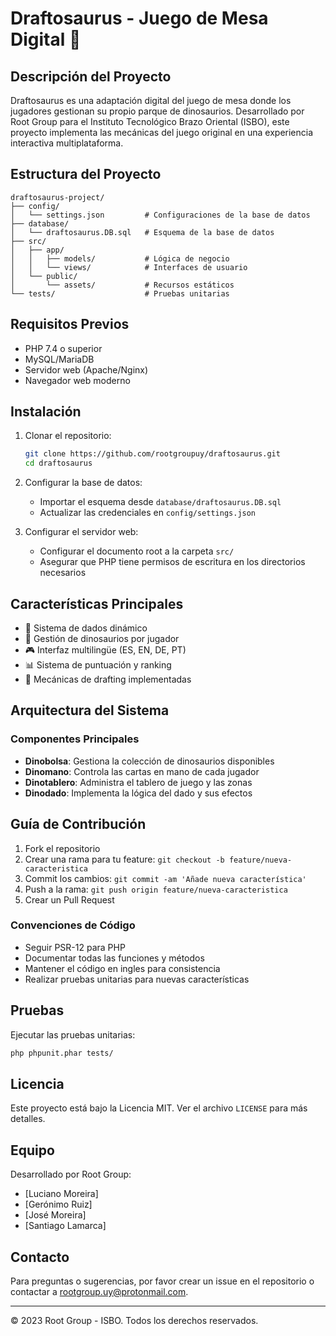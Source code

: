 # Draftosaurus - Juego de Mesa Digital 🦕

## Descripción del Proyecto
Draftosaurus es una adaptación digital del juego de mesa donde los jugadores gestionan su propio parque de dinosaurios. Desarrollado por Root Group para el Instituto Tecnológico Brazo Oriental (ISBO), este proyecto implementa las mecánicas del juego original en una experiencia interactiva multiplataforma.

## Estructura del Proyecto
```
draftosaurus-project/
├── config/
│   └── settings.json         # Configuraciones de la base de datos
├── database/
│   └── draftosaurus.DB.sql   # Esquema de la base de datos
├── src/
│   ├── app/
│   │   ├── models/           # Lógica de negocio
│   │   └── views/            # Interfaces de usuario
│   └── public/
│       └── assets/           # Recursos estáticos
└── tests/                    # Pruebas unitarias
```

## Requisitos Previos
- PHP 7.4 o superior
- MySQL/MariaDB
- Servidor web (Apache/Nginx)
- Navegador web moderno

## Instalación
1. Clonar el repositorio:
   ```bash
   git clone https://github.com/rootgroupuy/draftosaurus.git
   cd draftosaurus
   ```

2. Configurar la base de datos:
   - Importar el esquema desde `database/draftosaurus.DB.sql`
   - Actualizar las credenciales en `config/settings.json`

3. Configurar el servidor web:
   - Configurar el documento root a la carpeta `src/`
   - Asegurar que PHP tiene permisos de escritura en los directorios necesarios

## Características Principales
- 🎲 Sistema de dados dinámico
- 🦖 Gestión de dinosaurios por jugador
- 🎮 Interfaz multilingüe (ES, EN, DE, PT)
- 📊 Sistema de puntuación y ranking
- 🔄 Mecánicas de drafting implementadas

## Arquitectura del Sistema
### Componentes Principales
- **Dinobolsa**: Gestiona la colección de dinosaurios disponibles
- **Dinomano**: Controla las cartas en mano de cada jugador
- **Dinotablero**: Administra el tablero de juego y las zonas
- **Dinodado**: Implementa la lógica del dado y sus efectos

## Guía de Contribución
1. Fork el repositorio
2. Crear una rama para tu feature: `git checkout -b feature/nueva-caracteristica`
3. Commit los cambios: `git commit -am 'Añade nueva característica'`
4. Push a la rama: `git push origin feature/nueva-caracteristica`
5. Crear un Pull Request

### Convenciones de Código
- Seguir PSR-12 para PHP
- Documentar todas las funciones y métodos
- Mantener el código en ingles para consistencia
- Realizar pruebas unitarias para nuevas características

## Pruebas
Ejecutar las pruebas unitarias:
```bash
php phpunit.phar tests/
```

## Licencia
Este proyecto está bajo la Licencia MIT. Ver el archivo `LICENSE` para más detalles.

## Equipo
Desarrollado por Root Group:
- [Luciano Moreira]
- [Gerónimo Ruiz]
- [José Moreira]
- [Santiago Lamarca]

## Contacto
Para preguntas o sugerencias, por favor crear un issue en el repositorio o contactar a rootgroup.uy@protonmail.com.

---
© 2023 Root Group - ISBO. Todos los derechos reservados.
